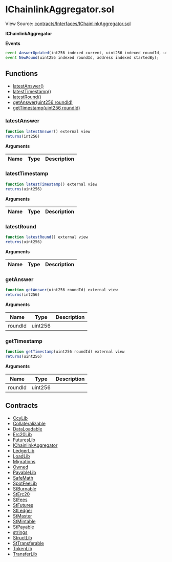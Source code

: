 # IChainlinkAggregator.sol

View Source: [contracts/Interfaces/IChainlinkAggregator.sol](../contracts/Interfaces/IChainlinkAggregator.sol)

**IChainlinkAggregator**

**Events**

```js
event AnswerUpdated(int256 indexed current, uint256 indexed roundId, uint256  timestamp);
event NewRound(uint256 indexed roundId, address indexed startedBy);
```

## Functions

- [latestAnswer()](#latestanswer)
- [latestTimestamp()](#latesttimestamp)
- [latestRound()](#latestround)
- [getAnswer(uint256 roundId)](#getanswer)
- [getTimestamp(uint256 roundId)](#gettimestamp)

### latestAnswer

```js
function latestAnswer() external view
returns(int256)
```

**Arguments**

| Name        | Type           | Description  |
| ------------- |------------- | -----|

### latestTimestamp

```js
function latestTimestamp() external view
returns(uint256)
```

**Arguments**

| Name        | Type           | Description  |
| ------------- |------------- | -----|

### latestRound

```js
function latestRound() external view
returns(uint256)
```

**Arguments**

| Name        | Type           | Description  |
| ------------- |------------- | -----|

### getAnswer

```js
function getAnswer(uint256 roundId) external view
returns(int256)
```

**Arguments**

| Name        | Type           | Description  |
| ------------- |------------- | -----|
| roundId | uint256 |  | 

### getTimestamp

```js
function getTimestamp(uint256 roundId) external view
returns(uint256)
```

**Arguments**

| Name        | Type           | Description  |
| ------------- |------------- | -----|
| roundId | uint256 |  | 

## Contracts

* [CcyLib](CcyLib.md)
* [Collateralizable](Collateralizable.md)
* [DataLoadable](DataLoadable.md)
* [Erc20Lib](Erc20Lib.md)
* [FuturesLib](FuturesLib.md)
* [IChainlinkAggregator](IChainlinkAggregator.md)
* [LedgerLib](LedgerLib.md)
* [LoadLib](LoadLib.md)
* [Migrations](Migrations.md)
* [Owned](Owned.md)
* [PayableLib](PayableLib.md)
* [SafeMath](SafeMath.md)
* [SpotFeeLib](SpotFeeLib.md)
* [StBurnable](StBurnable.md)
* [StErc20](StErc20.md)
* [StFees](StFees.md)
* [StFutures](StFutures.md)
* [StLedger](StLedger.md)
* [StMaster](StMaster.md)
* [StMintable](StMintable.md)
* [StPayable](StPayable.md)
* [strings](strings.md)
* [StructLib](StructLib.md)
* [StTransferable](StTransferable.md)
* [TokenLib](TokenLib.md)
* [TransferLib](TransferLib.md)
